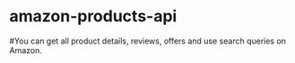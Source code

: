 ﻿# amazon-products-api
 
#You can get all product details, reviews, offers and use search queries on Amazon.
